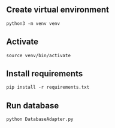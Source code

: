 ## Create virtual environment

`python3 -m venv venv`

## Activate

`source venv/bin/activate`

## Install requirements

`pip install -r requirements.txt`

## Run database

`python DatabaseAdapter.py`
